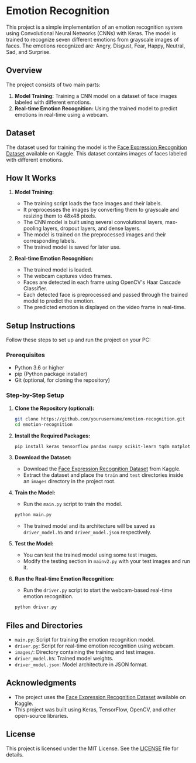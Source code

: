 # Emotion Recognition

This project is a simple implementation of an emotion recognition system using Convolutional Neural Networks (CNNs) with Keras. The model is trained to recognize seven different emotions from grayscale images of faces. The emotions recognized are: Angry, Disgust, Fear, Happy, Neutral, Sad, and Surprise.

## Overview

The project consists of two main parts:
1. **Model Training:** Training a CNN model on a dataset of face images labeled with different emotions.
2. **Real-time Emotion Recognition:** Using the trained model to predict emotions in real-time using a webcam.

## Dataset

The dataset used for training the model is the [Face Expression Recognition Dataset](https://www.kaggle.com/datasets/jonathanoheix/face-expression-recognition-dataset) available on Kaggle. This dataset contains images of faces labeled with different emotions.

## How It Works

1. **Model Training:**
    - The training script loads the face images and their labels.
    - It preprocesses the images by converting them to grayscale and resizing them to 48x48 pixels.
    - The CNN model is built using several convolutional layers, max-pooling layers, dropout layers, and dense layers.
    - The model is trained on the preprocessed images and their corresponding labels.
    - The trained model is saved for later use.

2. **Real-time Emotion Recognition:**
    - The trained model is loaded.
    - The webcam captures video frames.
    - Faces are detected in each frame using OpenCV's Haar Cascade Classifier.
    - Each detected face is preprocessed and passed through the trained model to predict the emotion.
    - The predicted emotion is displayed on the video frame in real-time.

## Setup Instructions

Follow these steps to set up and run the project on your PC:

### Prerequisites

- Python 3.6 or higher
- pip (Python package installer)
- Git (optional, for cloning the repository)

### Step-by-Step Setup

1. **Clone the Repository (optional):**
    ```bash
    git clone https://github.com/yourusername/emotion-recognition.git
    cd emotion-recognition
    ```

2. **Install the Required Packages:**
    ```bash
    pip install keras tensorflow pandas numpy scikit-learn tqdm matplotlib opencv-python
    ```

3. **Download the Dataset:**
    - Download the [Face Expression Recognition Dataset](https://www.kaggle.com/datasets/jonathanoheix/face-expression-recognition-dataset) from Kaggle.
    - Extract the dataset and place the `train` and `test` directories inside an `images` directory in the project root.

4. **Train the Model:**
    - Run the `main.py` script to train the model.
    ```bash
    python main.py
    ```
    - The trained model and its architecture will be saved as `driver_model.h5` and `driver_model.json` respectively.

5. **Test the Model:**
    - You can test the trained model using some test images.
    - Modify the testing section in `mainv2.py` with your test images and run it.

6. **Run the Real-time Emotion Recognition:**
    - Run the `driver.py` script to start the webcam-based real-time emotion recognition.
    ```bash
    python driver.py
    ```

## Files and Directories

- `main.py`: Script for training the emotion recognition model.
- `driver.py`: Script for real-time emotion recognition using webcam.
- `images/`: Directory containing the training and test images.
- `driver_model.h5`: Trained model weights.
- `driver_model.json`: Model architecture in JSON format.

## Acknowledgments

- The project uses the [Face Expression Recognition Dataset](https://www.kaggle.com/datasets/jonathanoheix/face-expression-recognition-dataset) available on Kaggle.
- This project was built using Keras, TensorFlow, OpenCV, and other open-source libraries.

## License

This project is licensed under the MIT License. See the [LICENSE](LICENSE) file for details.

